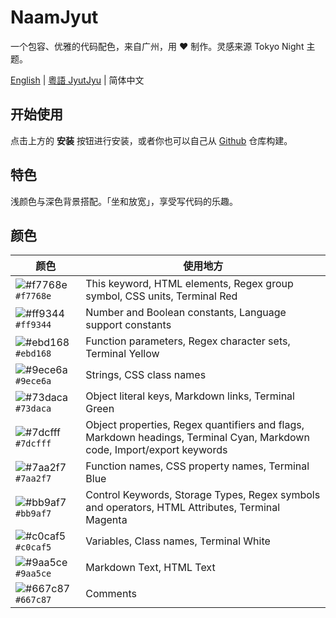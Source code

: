 # NaamJyut

一个包容、优雅的代码配色，来自广州，用 ❤️ 制作。灵感来源 Tokyo Night 主题。

[English](../README.md) | [粵語 JyutJyu](cantonese.md) | 简体中文

## 开始使用

点击上方的 **安装** 按钮进行安装，或者你也可以自己从 [Github](https://github.com/CongJyu/naamjyut) 仓库构建。

## 特色

浅颜色与深色背景搭配。「坐和放宽」，享受写代码的乐趣。

## 颜色

| 颜色 | 使用地方 |
| ---------- | ------------------------------------------------------------ |
| ![#f7768e](https://place-hold.it/15/f7768e/f7768e?text=+) `#f7768e` | This keyword, HTML elements, Regex group symbol, CSS units, Terminal Red |
| ![#ff9344](https://place-hold.it/15/ff9344/ff9344?text=+) `#ff9344` | Number and Boolean constants, Language support constants |
| ![#ebd168](https://place-hold.it/15/ebd168/ebd168?text=+) `#ebd168` | Function parameters, Regex character sets, Terminal Yellow |
| ![#9ece6a](https://place-hold.it/15/9ece6a/9ece6a?text=+) `#9ece6a` | Strings, CSS class names |
| ![#73daca](https://place-hold.it/15/73daca/73daca?text=+) `#73daca` | Object literal keys, Markdown links, Terminal Green |
| ![#7dcfff](https://place-hold.it/15/7dcfff/7dcfff?text=+) `#7dcfff` | Object properties, Regex quantifiers and flags, Markdown headings, Terminal Cyan, Markdown code, Import/export keywords |
| ![#7aa2f7](https://place-hold.it/15/7aa2f7/7aa2f7?text=+) `#7aa2f7` | Function names, CSS property names, Terminal Blue |
| ![#bb9af7](https://place-hold.it/15/bb9af7/bb9af7?text=+) `#bb9af7` | Control Keywords, Storage Types, Regex symbols and operators, HTML Attributes, Terminal Magenta |
| ![#c0caf5](https://place-hold.it/15/c0caf5/c0caf5?text=+) `#c0caf5` | Variables, Class names, Terminal White |
| ![#9aa5ce](https://place-hold.it/15/9aa5ce/9aa5ce?text=+) `#9aa5ce` | Markdown Text, HTML Text |
| ![#667c87](https://place-hold.it/15/667c87/667c87?text=+) `#667c87` | Comments |
